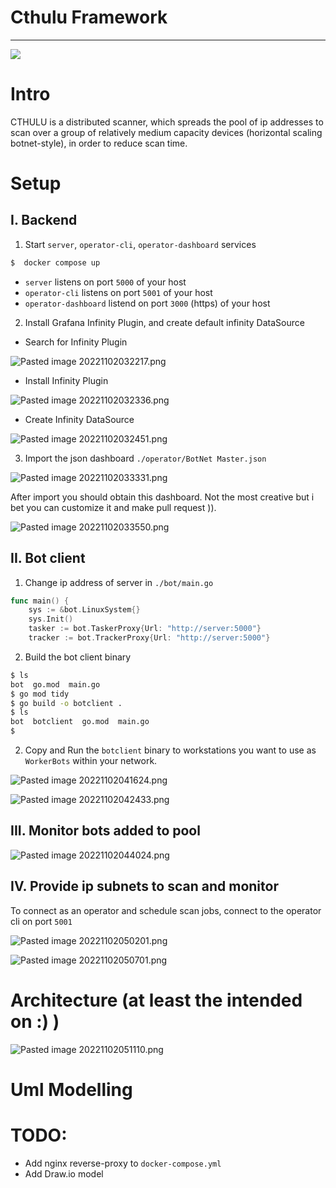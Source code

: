 # Cthulu Framework
---


![](__static/1.png)


# Intro

CTHULU is a distributed scanner, which spreads the pool of ip addresses to scan over a group of relatively medium capacity devices (horizontal scaling botnet-style), in order to reduce scan time.


# Setup


## I. Backend


1. Start `server`, `operator-cli`, `operator-dashboard` services

```sh
$  docker compose up
```

- `server` listens on port `5000` of your host
- `operator-cli` listens on port `5001` of your host
- `operator-dashboard` listend on port `3000` (https) of your host

2. Install Grafana Infinity Plugin, and create default infinity DataSource

-  Search for Infinity Plugin

![Pasted image 20221102032217.png](__static/2.png)


- Install Infinity Plugin

![Pasted image 20221102032336.png](__static/Pasted%20image%2020221102032336.png)

- Create Infinity DataSource

![Pasted image 20221102032451.png](__static/Pasted%20image%2020221102032451.png)


3. Import the json dashboard `./operator/BotNet Master.json` 

![Pasted image 20221102033331.png](__static/Pasted%20image%2020221102033331.png)

After import you should obtain this dashboard. Not the most creative but i bet you can customize it and make pull request )).

![Pasted image 20221102033550.png](__static/Pasted%20image%2020221102033550.png)



## II. Bot client

  
1. Change ip address of server in `./bot/main.go`

```go
func main() {
    sys := &bot.LinuxSystem{}
    sys.Init()
    tasker := bot.TaskerProxy{Url: "http://server:5000"}
    tracker := bot.TrackerProxy{Url: "http://server:5000"}
```

2. Build the bot client binary
  

```sh
$ ls
bot  go.mod  main.go
$ go mod tidy
$ go build -o botclient .
$ ls
bot  botclient  go.mod  main.go
$

```

  

2. Copy and Run the `botclient` binary to workstations you want to use as `WorkerBots` within your network.

![Pasted image 20221102041624.png](__static/Pasted%20image%2020221102041624.png)

![Pasted image 20221102042433.png](__static/Pasted%20image%2020221102042433.png)





## III. Monitor bots added to pool

![Pasted image 20221102044024.png](__static/Pasted%20image%2020221102044024.png)


## IV. Provide ip subnets to scan and monitor

To connect as an operator and schedule scan jobs, connect to the operator cli on port `5001`

![Pasted image 20221102050201.png](__static/Pasted%20image%2020221102050201.png)

![Pasted image 20221102050701.png](__static/Pasted%20image%2020221102050701.png)


# Architecture (at least the intended  on :) )

![Pasted image 20221102051110.png](__static/Pasted%20image%2020221102051110.png)

# Uml Modelling

  

# TODO:

  
- Add nginx reverse-proxy to `docker-compose.yml`
- Add Draw.io model
